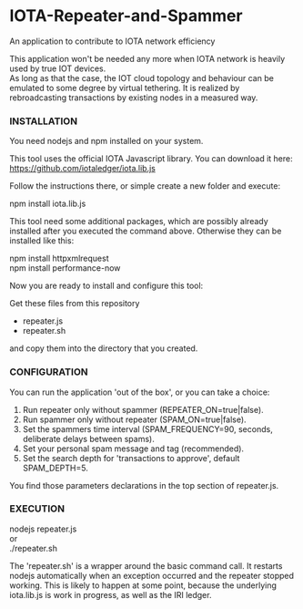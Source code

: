 # IOTA-Repeater-and-Spammer
An application to contribute to IOTA network efficiency

This application won't be needed any more when IOTA network is heavily used by true IOT devices.<br>As long as that the case, the IOT cloud topology and behaviour can be emulated to some degree by virtual tethering. It is realized by rebroadcasting transactions by existing nodes in a measured way.
<H3>INSTALLATION</H3>
You need nodejs and npm installed on your system.

This tool uses the official IOTA Javascript library. You can download it here:
https://github.com/iotaledger/iota.lib.js

Follow the instructions there, or simple create a new folder and execute:

npm install iota.lib.js

This tool need some additional packages, which are possibly already installed after you executed the command above. Otherwise they can be installed like this:

npm install httpxmlrequest<br>
npm install performance-now<br>

Now you are ready to install and configure this tool:

Get these files from this repository<br>
- repeater.js<br>
- repeater.sh<br> 

and copy them into the directory that you created.
<H3>CONFIGURATION</H3>
You can run the application 'out of the box', or you can take a choice:

1) Run repeater only without spammer (REPEATER_ON=true|false).<br>
2) Run spammer only without repeater (SPAM_ON=true|false).<br>
3) Set the spammers time interval (SPAM_FREQUENCY=90, seconds, deliberate delays between spams).<br>
4) Set your personal spam message and tag (recommended).<br>
5) Set the search depth for 'transactions to approve', default SPAM_DEPTH=5.<br>

You find those parameters declarations in the top section of repeater.js.

<H3>EXECUTION</H3>
nodejs repeater.js<br>
or<br>
./repeater.sh<br>

The 'repeater.sh' is a wrapper around the basic command call. It restarts nodejs automatically when an exception occurred and the repeater stopped working. This is likely to happen at some point, because the underlying iota.lib.js is work in progress, as well as the IRI ledger.
